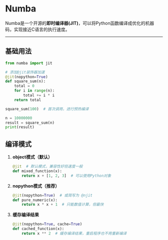 # Numba

Numba是一个开源的**即时编译器(JIT)**，可以将Python函数编译成优化的机器码，实现接近C语言的执行速度。

---

## 基础用法

```python
from numba import jit

# 添加@jit装饰器加速
@jit(nopython=True)
def square_sum(n):
    total = 0
    for i in range(n):
        total += i * i
    return total

square_sum(100)  # 首次调用，进行预热编译

n = 10000000
result = square_sum(n)
print(result)
```

## 编译模式

1. **object模式（默认）**

    ```python
    @jit  # 默认模式，兼容性好但速度一般
    def mixed_function(x):
        return x + [1, 2, 3]  # 可以使用Python对象
    ```

2. **nopython模式（推荐）**

    ```python
    @jit(nopython=True)  # 或简写为 @njit
    def pure_numeric(x):
        return x * x + 1  # 只能数值计算，但最快
    ```

3. **缓存编译结果**

    ```python
    @jit(nopython=True, cache=True)
    def cached_function(x):
        return x ** 2  # 缓存编译结果，重启程序也不用重新编译
    ```
